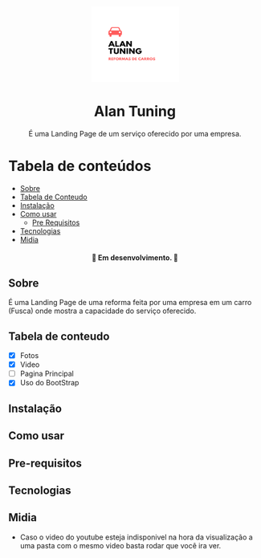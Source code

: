 <p align="center">
  <a href="https://unform.dev">
    <img src="img/Logo.png" height="150" width="175" alt="Unform" />
  </a>
</p>
<h1 align="center">Alan Tuning</h1> 

<p align="center">É uma Landing Page de um serviço oferecido por uma empresa.</p>

Tabela de conteúdos
=================
<!--ts-->
   * [Sobre](#Sobre)
   * [Tabela de Conteudo](#tabela-de-conteudo)
   * [Instalação](#instalacao)
   * [Como usar](#como-usar)
      * [Pre Requisitos](#pre-requisitos)
   * [Tecnologias](#tecnologias)
   * [Midia](#midia)
<!--te-->

<h4 align="center"> 
	🚧  Em desenvolvimento.  🚧
</h4>

## Sobre

 É uma Landing Page de uma reforma feita por uma empresa em um carro (Fusca) onde mostra a capacidade do serviço oferecido. 

## Tabela de conteudo

- [X] Fotos 
- [X] Video
- [ ] Pagina Principal
- [X] Uso do BootStrap

## Instalação

## Como usar

## Pre-requisitos

## Tecnologias

## Midia

+ Caso o video do youtube esteja indisponivel na hora da visualização a uma pasta com o mesmo video basta rodar que você ira ver.